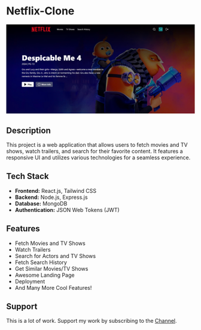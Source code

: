 # Netflix-Clone 

![Netflix-Clone](https://github.com/tranh0anghuan/Netflix-Clone/blob/main/demo.jpg)

## Description  
This project is a web application that allows users to fetch movies and TV shows, watch trailers, and search for their favorite content. It features a responsive UI and utilizes various technologies for a seamless experience.  

## Tech Stack  
- **Frontend:** React.js, Tailwind CSS  
- **Backend:** Node.js, Express.js  
- **Database:** MongoDB  
- **Authentication:** JSON Web Tokens (JWT)  

## Features  
- Fetch Movies and TV Shows  
- Watch Trailers  
- Search for Actors and TV Shows  
- Fetch Search History  
- Get Similar Movies/TV Shows  
- Awesome Landing Page  
- Deployment  
- And Many More Cool Features!  

## Support  
This is a lot of work. Support my work by subscribing to the [Channel](#).
